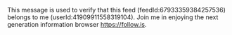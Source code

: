 <p>This message is used to verify that this feed (feedId:67933359384257536) belongs to me (userId:41909911558319104). Join me in enjoying the next generation information browser <a href="https://follow.is" target="_blank" rel="nofollow noopener" translate="no"><span class="invisible">https://</span><span class="">follow.is</span><span class="invisible"></span></a>.</p>